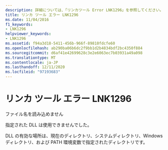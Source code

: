 ```yaml
---
description: 詳細については、「リンカツール Error LNK1296」を参照してください。
title: リンカ ツール エラー LNK1296
ms.date: 11/04/2016
f1_keywords:
- LNK1296
helpviewer_keywords:
- LNK1296
ms.assetid: f94a3d18-5411-456b-966f-89810fdcfe60
ms.openlocfilehash: ab290ba06b6dc2f9bb1d2b4834bdf2bc4350f884
ms.sourcegitcommit: d6af41e42699628c3e2e6063ec7b03931a49a098
ms.translationtype: MT
ms.contentlocale: ja-JP
ms.lasthandoff: 12/11/2020
ms.locfileid: "97193683"
---
```

# <a name="linker-tools-error-lnk1296"></a>リンカ ツール エラー LNK1296

ファイル名を読み込めません

指定された DLL は使用できませんでした。

DLL の有効な場所は、現在のディレクトリ、システムディレクトリ、Windows ディレクトリ、および PATH 環境変数で指定されたディレクトリです。
